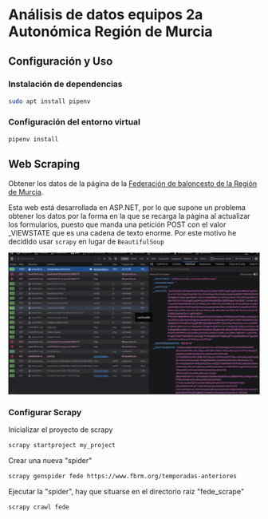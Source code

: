 # Análisis de datos equipos 2a Autonómica Región de Murcia

## Configuración y Uso

### Instalación de dependencias

```bash
sudo apt install pipenv
```

### Configuración del entorno virtual

```bash
pipenv install
```

## Web Scraping

Obtener los datos de la página de la [Federación de baloncesto de la Región de Murcia](https://www.fbrm.org/temporadas-anteriores).

Esta web está desarrollada en ASP.NET, por lo que supone un problema obtener los datos por la forma en la que se recarga la página al actualizar los formularios, puesto que manda una petición POST con el valor _VIEWSTATE que es una cadena de texto enorme. Por este motivo he decidido usar `scrapy` en lugar de `BeautifulSoup`

![_VIEWSTATE](./resources/images/_viewstate.png)

### Configurar Scrapy

Inicializar el proyecto de scrapy

```bash
scrapy startproject my_project
```

Crear una nueva "spider"

```bash
scrapy genspider fede https://www.fbrm.org/temporadas-anteriores
```

Ejecutar la "spider", hay que situarse en el directorio raiz "fede_scrape"

```bash
scrapy crawl fede
```
